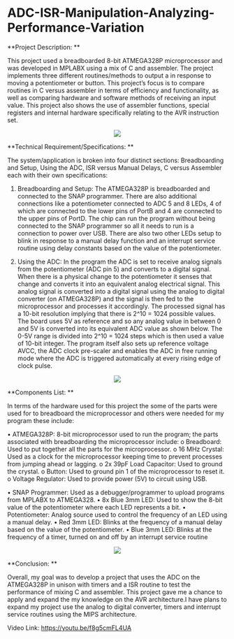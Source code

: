 # ADC-ISR-Manipulation-Analyzing-Performance-Variation

**Project Description: **

This project used a breadboarded 8-bit ATMEGA328P microprocessor and was developed  in MPLABX using a mix of C and assembler. The project implements three different routines/methods to output a in response to moving a potentiometer or button. This project’s focus is to compare routines in C versus assembler in terms of efficiency and functionality, as well as comparing hardware and software methods of receiving an input value. This project also shows the use of assembler functions, special registers and internal hardware specifically relating to the AVR instruction set.

<p align="center">
  <img src="https://user-images.githubusercontent.com/89855894/152078545-409ecfed-6b2b-4fd0-b453-8d43c33b97bc.png" />
</p>

**Technical Requirement/Specifications: **

The system/application is broken into four distinct sections: Breadboarding and Setup, Using the ADC, ISR versus Manual Delays, C versus Assembler each with their own specifications:
1. Breadboarding and Setup: The ATMEGA328P is breadboarded and connected to the SNAP programmer. There are also additional connections like a potentiometer connected to ADC 5 and 8 LEDs, 4 of which are connected to the lower pins of PortB and 4 are connected to the upper pins of PortD. The chip can run the program without being connected to the SNAP programmer so all it needs to run is a connection to power over USB. There are also two other LEDs setup to blink in response to a manual delay function and an interrupt service routine using delay constants based on the value of the potentiometer.

2. Using the ADC: In the program the ADC is set to receive analog signals from the potentiometer (ADC pin 5) and converts to a digital signal. When there is a physical change to the potentiometer it senses that change and converts it into an equivalent analog electrical signal. This analog signal is converted into a digital signal using the analog to digital converter (on ATMEGA328P) and the signal is then fed to the microprocessor and processes it accordingly. The processed signal has a 10-bit resolution implying that there is 2^10 = 1024 possible values. The board uses 5V as reference and so any analog value in between 0 and 5V is converted into its equivalent ADC value as shown below. The 0-5V range is divided into 2^10 = 1024 steps which is then used a value of 10-bit integer. The program itself also sets up reference voltage AVCC, the ADC clock pre-scaler and enables the ADC in free running mode where the ADC is triggered automatically at every rising edge of clock pulse.

<p align="center">
  <img src="https://user-images.githubusercontent.com/89855894/152079279-a56b77f6-1476-4471-88c3-3434f2a4749c.png" />
</p>


**Components List: **

In terms of the hardware used for this project the some of the parts were used for to breadboard the microprocessor and others were needed for my program these include:

•	ATMEGA328P: 8-bit microprocessor used to run the program; the parts associated with breadboarding the microprocessor include:
o	Breadboard: Used to put together all the parts for the microprocessor.
o	16 MHz Crystal: Used as a clock for the microprocessor keeping time to prevent processes from jumping ahead or lagging.
o	2x 39pF Load Capacitor: Used to ground the crystal.
o	Button: Used to ground pin 1 of the microprocessor to reset it.
o	Voltage Regulator: Used to provide power (5V) to circuit using USB.

•	SNAP Programmer: Used as a debugger/programmer to upload programs from MPLABX to ATMEGA328.
•	8x Blue 3mm LED: Used to show the 8-bit value of the potentiometer where each LED represents a bit.
•	Potentiometer: Analog source used to control the frequency of an LED using a manual delay.
•	Red 3mm LED: Blinks at the frequency of a manual delay based on the value of the potentiometer.
•	Blue 3mm LED: Blinks at the frequency of a timer, turned on and off by an interrupt service routine

<p align="center">
  <img src="https://user-images.githubusercontent.com/89855894/152078795-f6a04385-58cb-4487-ba04-586f83ba5a35.png" />
</p>

**Conclusion: **

Overall, my goal was to develop a project that uses the ADC on the ATMEGA328P in unison with timers and a ISR routine to test the performance of mixing C and assembler. This project gave me a chance to apply and expand the my knowledge on the AVR architecture.I have plans to expand my project use the analog to digital converter, timers and interrupt service routines using the MIPS architecture.

Video Link:  https://youtu.be/f8g5cmFL4UA  


